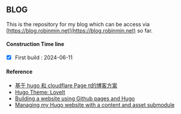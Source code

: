 ## BLOG

This is the repository for my blog which can be access via [https://blog.robinmin.net](https://blog.robinmin.net) so far.

#### Construction Time line
- [X] First build : 2024-06-11

#### Reference
- [基于 hugo 和 cloudflare Page π的博客方案](https://ayurain.com/posts/%E5%9F%BA%E4%BA%8Ehugo%E5%92%8Ccloudflare%E7%9A%84%E5%8D%9A%E5%AE%A2%E6%96%B9%E6%A1%88/)
- [Hugo Theme: LoveIt](https://github.com/dillonzq/LoveIt)
- [Building a website using Github pages and Hugo](https://jhemberger.github.io/posts/posts/building-a-hugo-website/)
- [Managing my Hugo website with a content and asset submodule](https://www.eliostruyf.com/managing-hugo-website-content-asset-submodule/)
